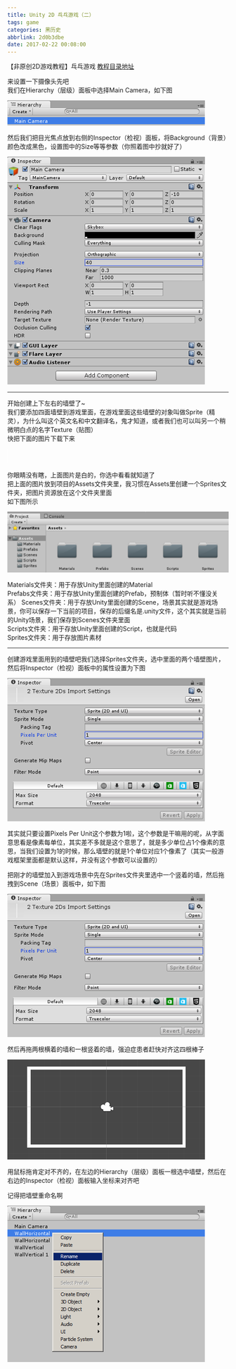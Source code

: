 ```yaml
---
title: Unity 2D 乓乓游戏（二）
tags: game
categories: 黑历史
abbrlink: 2d0b3dbe
date: 2017-02-22 00:08:00
---
```

【非原创2D游戏教程】乓乓游戏
[教程目录地址](https://blooddot.cool/posts/dbdef186/)
<!-- more -->
<!-- cSpell:disable -->

来设置一下摄像头先吧  
我们在Hierarchy（层级）面板中选择Main Camera，如下图

![20210702114640](https://raw.githubusercontent.com/blooddot/FigureBed/master/blog/20210702114640.png)

然后我们把目光焦点放到右侧的Inspector（检视）面板，将Background（背景）颜色改成黑色，设置图中的Size等等参数（你照着图中抄就好了）

![20210702114712](https://raw.githubusercontent.com/blooddot/FigureBed/master/blog/20210702114712.png)

---

开始创建上下左右的墙壁了~  
我们要添加四面墙壁到游戏里面，在游戏里面这些墙壁的对象叫做Sprite（精灵），为什么叫这个英文名和中文翻译名，鬼才知道，或者我们也可以叫另一个稍微明白点的名字Texture（贴图）  
快把下面的图片下载下来

![3940f603918fa0ec622c309a2f9759ee3f6ddbca](https://raw.githubusercontent.com/blooddot/FigureBed/master/blog/3940f603918fa0ec622c309a2f9759ee3f6ddbca.png)

你眼睛没有瞎，上面图片是白的，你选中看看就知道了  
把上面的图片放到项目的Assets文件夹里，我习惯在Assets里创建一个Sprites文件夹，把图片资源放在这个文件夹里面  
如下图所示

![20210702115315](https://raw.githubusercontent.com/blooddot/FigureBed/master/blog/20210702115315.png)

Materials文件夹：用于存放Unity里面创建的Material  
Prefabs文件夹：用于存放Unity里面创建的Prefab，预制体（暂时听不懂没关系）
Scenes文件夹：用于存放Unity里面创建的Scene，场景其实就是游戏场景，你可以保存一下当前的项目，保存的后缀名是.unity文件，这个其实就是当前的Unity场景，我们保存到Scenes文件夹里面  
Scripts文件夹：用于存放Unity里面创建的Script，也就是代码  
Sprites文件夹：用于存放图片素材  

---

创建游戏里面用到的墙壁吧我们选择Sprites文件夹，选中里面的两个墙壁图片，然后将Inspector（检视）面板中的属性设置为下图

![20210702115412](https://raw.githubusercontent.com/blooddot/FigureBed/master/blog/20210702115412.png)

其实就只要设置Pixels Per Unit这个参数为1啦，这个参数是干嘛用的呢，从字面意思看是像素每单位，其实差不多就是这个意思了，就是多少单位占1个像素的意思，当我们设置为1的时候，那么墙壁的就是1个单位对应1个像素了（其实一般游戏框架里面都是默认这样，并没有这个参数可以设置的）

把刚才的墙壁加入到游戏场景中先在Sprites文件夹里选中一个竖着的墙，然后拖拽到Scene（场景）面板中，如下图

![20210702115412](https://raw.githubusercontent.com/blooddot/FigureBed/master/blog/20210702115412.png)

然后再拖两根横着的墙和一根竖着的墙，强迫症患者赶快对齐这四根棒子

![20210702115708](https://raw.githubusercontent.com/blooddot/FigureBed/master/blog/20210702115708.png)

用鼠标拖肯定对不齐的，在左边的Hierarchy（层级）面板一根选中墙壁，然后在右边的Inspector（检视）面板输入坐标来对齐吧

记得把墙壁重命名啊

![20210702115738](https://raw.githubusercontent.com/blooddot/FigureBed/master/blog/20210702115738.png)
